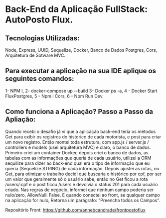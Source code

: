 # Back-End da Aplicação FullStack: AutoPosto Flux.

## Tecnologias Utilizadas: 
Node, Express, UUID, Sequelize, Docker, Banco de Dados Postgres, Cors, Arquitetura de Sotware MVC. 

## Para executar a aplicação na sua IDE aplique os seguintes comandos: 
1- NPM I, 
2- docker-compose up --build 
3- Docker ps -a, 
4 - Docker Start FluxPostgres, 
5 - Npm i Cors, 
6 - Npm Run Dev. 

## Como funciona a Aplicação? Passo a Passo da Apliação: 
Quando recebi o desafio já vi que a aplicação back-end teria os métodos Get para exibir os registros do historico de cada motorista, 
e post para criar um novo registro. Então montei toda estrutura, com app.js / server.js / controllers e models (usei arquitetura MVC)
e claro, o banco de dados. Primeiro criei um container Docker, depois criei o banco de dados, as tabelas com as informações que queria de cada usuário, 
utilizei a ORM sequilize para dizer ao back-end qual era o tipo de informação que eu queria (Sequelize.STRING) de cada informação. 
Depois ajustei as rotas, no Get, para otimizar o trabalho decidi que buscaria o histórico por cpf, por ser um valor que geralmente só 
o usuário sabe, então no Get ficou a rota /users/:cpf e o post ficou /users e devolvia o status 201 para cada usuário criado. 
Nas regras de negócio, informei que nenhum campo poderia ser nulo/zero, AllowNull: False. E quando conectei ao front, se qualquer campo na aplicação for nulo, Retorna um parágrafo: 
"Preencha todos os Campos". 

Repositório Front: https://github.com/annebcandrade/frontpostoflux
